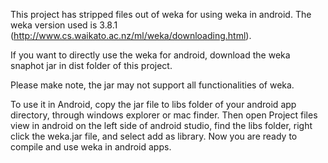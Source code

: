 This project has stripped files out of weka for using weka in android. The weka version used is 3.8.1 (http://www.cs.waikato.ac.nz/ml/weka/downloading.html).

If you want to directly use the weka for android, download the weka snaphot jar in dist folder of this project.

Please make note, the jar may not support all functionalities of weka.

To use it in Android, copy the jar file to libs folder of your android app directory, through windows explorer or mac finder. Then open Project files view in android on the left side of android studio, find the libs folder, right click the weka.jar file, and select add as library. Now you are ready to compile and use weka in android apps.
